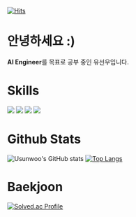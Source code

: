 [![Hits](https://hits.seeyoufarm.com/api/count/incr/badge.svg?url=https%3A%2F%2Fgithub.com%2FUsunwoo&count_bg=%23D10000&title_bg=%23333333&icon=&icon_color=%23E7E7E7&title=visitors&edge_flat=false)](https://hits.seeyoufarm.com)

# 안녕하세요 :)
**AI Engineer**를 목표로 공부 중인 유선우입니다.

# Skills
<img src="https://img.shields.io/badge/Git-F05032?style=for-the-badge&logo=git&logoColor=white"> <img src="https://img.shields.io/badge/Python-3776AB?style=for-the-badge&logo=Python&logoColor=white">
<img src="https://img.shields.io/badge/scikit learn-F7931E?style=for-the-badge&logo=scikitlearn&logoColor=white"> <img src="https://img.shields.io/badge/Pytorch-EE4C2C?style=for-the-badge&logo=Pytorch&logoColor=white">

# Github Stats
![Usunwoo's GitHub stats](https://github-readme-stats.vercel.app/api?username=Usunwoo&theme=gruvbox&show_icons=true)
[![Top Langs](https://github-readme-stats.vercel.app/api/top-langs/?username=Usunwoo&exclude_repo=Usunwoo.github.io,&langs_count=3)](https://github.com/anuraghazra/github-readme-stats)

# Baekjoon
[![Solved.ac Profile](http://mazassumnida.wtf/api/v2/generate_badge?boj=sunsense)](https://solved.ac/sunsense/)
